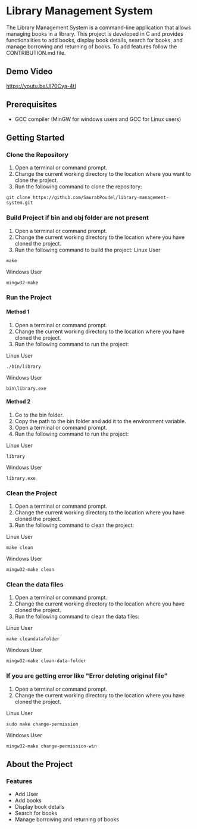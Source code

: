 # Library Management System

The Library Management System is a command-line application that allows managing books in a library. This project is developed in C and provides functionalities to add books, display book details, search for books, and manage borrowing and returning of books. To add features follow the CONTRIBUTION.md file.

## Demo Video 
https://youtu.be/JI70Cya-4tI
## Prerequisites

- GCC compiler (MinGW for windows users and GCC for Linux users)

## Getting Started

### Clone the Repository

1. Open a terminal or command prompt.
2. Change the current working directory to the location where you want to clone the project.
3. Run the following command to clone the repository:

```
git clone https://github.com/SaurabPoudel/library-management-system.git
```

### Build Project if bin and obj folder are not present

1. Open a terminal or command prompt.
2. Change the current working directory to the location where you have cloned the project.
3. Run the following command to build the project:
   Linux User

```
make
```

Windows User

```
mingw32-make
```

### Run the Project

#### Method 1

1. Open a terminal or command prompt.
2. Change the current working directory to the location where you have cloned the project.
3. Run the following command to run the project:

Linux User

```
./bin/library
```

Windows User

```
bin\library.exe
```

#### Method 2

1. Go to the bin folder.
2. Copy the path to the bin folder and add it to the environment variable.
3. Open a terminal or command prompt.
4. Run the following command to run the project:

Linux User

```
library
```

Windows User

```
library.exe
```

### Clean the Project

1. Open a terminal or command prompt.
2. Change the current working directory to the location where you have cloned the project.
3. Run the following command to clean the project:

Linux User

```
make clean
```

Windows User

```
mingw32-make clean
```

### Clean the data files

1. Open a terminal or command prompt.
2. Change the current working directory to the location where you have cloned the project.
3. Run the following command to clean the data files:

Linux User

```
make cleandatafolder
```

Windows User

```
mingw32-make clean-data-folder
```

### If you are getting error like "Error deleting original file"

1. Open a terminal or command prompt.
2. Change the current working directory to the location where you have cloned the project.

Linux User

```
sudo make change-permission
```

Windows User

```
mingw32-make change-permission-win

```

## About the Project

### Features

- Add User
- Add books
- Display book details
- Search for books
- Manage borrowing and returning of books
